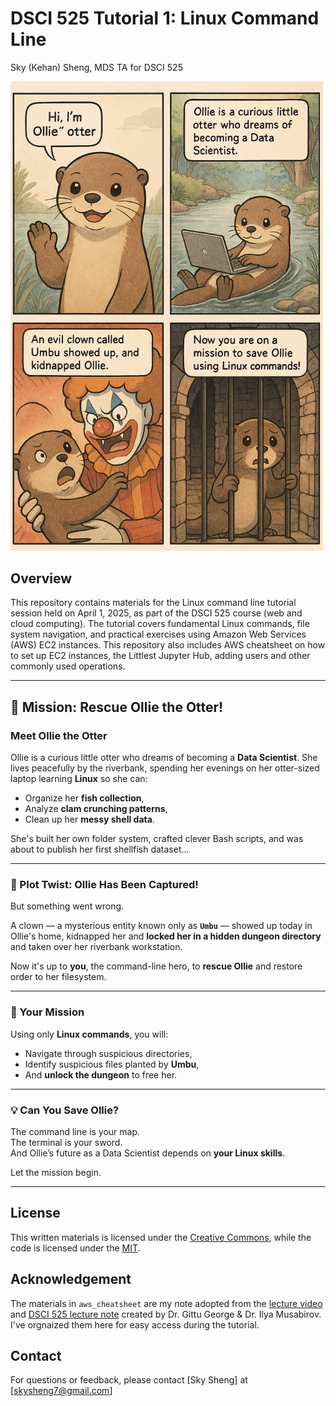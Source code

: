 # DSCI 525 Tutorial 1: Linux Command Line

Sky (Kehan) Sheng, MDS TA for DSCI 525

<img src="images/ollie_begin.png" alt="Ollie at the terminal" width="500"/>

## Overview
This repository contains materials for the Linux command line tutorial session held on April 1, 2025, as part of the DSCI 525 course (web and cloud computing). The tutorial covers fundamental Linux commands, file system navigation, and practical exercises using Amazon Web Services (AWS) EC2 instances. This repository also includes AWS cheatsheet on how to set up EC2 instances, the Littlest Jupyter Hub, adding users and other commonly used operations.

---

## 🦦 Mission: Rescue Ollie the Otter!

### Meet Ollie the Otter

Ollie is a curious little otter who dreams of becoming a **Data Scientist**. She lives peacefully by the riverbank, spending her evenings on her otter-sized laptop learning **Linux** so she can:

- Organize her **fish collection**,
- Analyze **clam crunching patterns**,
- Clean up her **messy shell data**.

She's built her own folder system, crafted clever Bash scripts, and was about to publish her first shellfish dataset...

---

### 🚨 Plot Twist: Ollie Has Been Captured!

But something went wrong.

A clown — a mysterious entity known only as **`Umbu`** — showed up today in Ollie's home, kidnapped her and **locked her in a hidden dungeon directory** and taken over her riverbank workstation.

Now it's up to **you**, the command-line hero, to **rescue Ollie** and restore order to her filesystem.

---

### 🎯 Your Mission

Using only **Linux commands**, you will:

- Navigate through suspicious directories,
- Identify suspicious files planted by **Umbu**,
- And **unlock the dungeon** to free her.

---

### 💡 Can You Save Ollie?

The command line is your map.  
The terminal is your sword.  
And Ollie’s future as a Data Scientist depends on **your Linux skills**.

Let the mission begin.

---

## License
This written materials is licensed under the [Creative Commons](LICENSE), while the code is licensed under the [MIT](LICENSE).

## Acknowledgement
The materials in `aws_cheatsheet` are my note adopted from the [lecture video](https://youtu.be/9ECsi3C4-eo?si=ovEB7ihdTf5aQq_X) and [DSCI 525 lecture note](https://pages.github.ubc.ca/MDS-2024-25/DSCI_525_web-cloud-comp_students/lectures/lecture3.html#aws-lab-setup) created by Dr. Gittu George & Dr. Ilya Musabirov. I've orgnaized them here for easy access during the tutorial.

## Contact
For questions or feedback, please contact [Sky Sheng] at [skysheng7@gmail.com]
